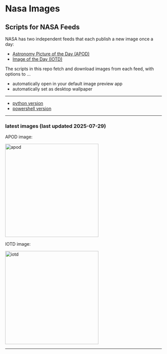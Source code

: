 # Nasa Images

## Scripts for NASA Feeds

NASA has two independent feeds that each publish a new image once a day:

- [Astronomy Picture of the Day (APOD)](https://apod.nasa.gov/apod/)
- [Image of the Day (IOTD)](https://www.nasa.gov/image-of-the-day/)

The scripts in this repo fetch and download images from each feed, with options to ...

- automatically open in your default image preview app
- automatically set as desktop wallpaper

---

- [python version](./python/README.md)
- [powershell version](./powershell/README.md)

---

### latest images (last updated 2025-07-29)

APOD image:

<a href="https://apod.nasa.gov/apod/image/2507/Helix_GC_2332.jpg"><img alt="apod" src="https://apod.nasa.gov/apod/image/2507/Helix_GC_2332.jpg" height="300" /></a>

IOTD image:

<a href="https://www.nasa.gov/image-detail/swirling-spiral-in-hydra/"><img alt="iotd" src="https://www.nasa.gov/wp-content/uploads/2025/07/potw2529a.jpg" height="300" /></a>

---
